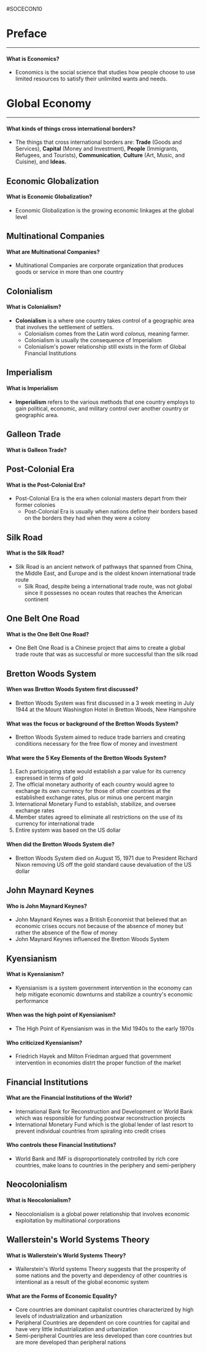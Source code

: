 #SOCECON10 
# Preface
---
#### What is Economics?
- Economics is the social science that studies how people choose to use limited resources to satisfy their unlimited wants and needs.
# Global Economy
---
#### What kinds of things cross international borders?
- The things that cross international borders are: **Trade** (Goods and Services), **Capital** (Money and Investment), **People** (Immigrants, Refugees, and Tourists), **Communication**, **Culture** (Art, Music, and Cuisine), and **Ideas.**
## Economic Globalization
#### What is Economic Globalization?
- Economic Globalization is the growing economic linkages at the global level
## Multinational Companies
#### What are Multinational Companies?
- Multinational Companies are corporate organization that produces goods or service in more than one country
## Colonialism
#### What is Colonialism?
- **Colonialism** is a where one country takes control of a geographic area that involves the settlement of settlers.
	- Colonialism comes from the Latin word *colonus,* meaning farmer.
	- Colonialism is usually the consequence of Imperialism
	- Colonialism's power relationship still exists in the form of Global Financial Institutions
## Imperialism
#### What is Imperialism
- **Imperialism** refers to the various methods that one country employs to gain political, economic, and military control over another country or geographic area.

## Galleon Trade
#### What is Galleon Trade?

## Post-Colonial Era
#### What is the Post-Colonial Era?
- Post-Colonial Era is the era when colonial masters depart from their former colonies
	- Post-Colonial Era is usually when nations define their borders based on the borders they had when they were a colony
## Silk Road
#### What is the Silk Road?
- Silk Road is an ancient network of pathways that spanned from China, the Middle East, and Europe and is the oldest known international trade route
	- Silk Road, despite being a international trade route, was not global since it possesses no ocean routes that reaches the American continent
## One Belt One Road
#### What is the One Belt One Road?
- One Belt One Road is a Chinese project that aims to create a global trade route that was as successful or more successful than the silk road
## Bretton Woods System
#### When was Bretton Woods System first discussed?
- Bretton Woods System was first discussed in a 3 week meeting in July 1944 at the Mount Washington Hotel in Bretton Woods, New Hampshire
#### What was the focus or background of the Bretton Woods System?
- Bretton Woods System aimed to reduce trade barriers and creating conditions necessary for the free flow of money and investment
#### What were the 5 Key Elements of the Bretton Woods System?
1. Each participating state would establish a par value for its currency expressed in terms of gold
2. The official monetary authority of each country would agree to exchange its own currency for those of other countries at the established exchange rates, plus or minus one percent margin
3. International Monetary Fund to establish, stabilize, and oversee exchange rates
4. Member states agreed to eliminate all restrictions on the use of its currency for international trade
5. Entire system was based on the US dollar
#### When did the Bretton Woods System die?
- Bretton Woods System died on August 15, 1971 due to President Richard Nixon removing US off the gold standard cause devaluation of the US dollar
## John Maynard Keynes
#### Who is John Maynard Keynes?
- John Maynard Keynes was a British Economist that believed that an economic crises occurs not because of the absence of money but rather the absence of the flow of money
- John Maynard Keynes influenced the Bretton Woods System
## Kyensianism
#### What is Kyensianism?
- Kyensianism is a system government intervention in the economy can help mitigate economic downturns and stabilize a country's economic performance
#### When was the high point of Kyensianism?
- The High Point of Kyensianism was in the Mid 1940s to the early 1970s
#### Who criticized Kyensianism?
- Friedrich Hayek and Milton Friedman argued that government intervention in economies distrt the proper function of the market
## Financial Institutions
#### What are the Financial Institutions of the World?
- International Bank for Reconstruction and Development or World Bank which was responsible for funding postwar reconstruction projects
- International Monetary Fund which is the global lender of last resort to prevent individual countries from spiraling into credit crises
#### Who controls these Financial Institutions?
- World Bank and IMF is disproportionately controlled by rich core countries, make loans to countries in the periphery and semi-periphery
## Neocolonialism
#### What is Neocolonialism?
- Neocolonialism is a global power relationship that involves economic exploitation by multinational corporations

## Wallerstein's World Systems Theory
#### What is Wallerstein's World Systems Theory?
- Wallerstein's World systems Theory suggests that the prosperity of some nations and the poverty and dependency of other countries is intentional as a result of the global economic system
#### What are the Forms of Economic Equality?
- Core countries are dominant capitalist countries characterized by high levels of industrialization and urbanization
- Peripheral Countries are dependent on core countries for capital and have very little industrialization and urbanization
- Semi-peripheral Countries are less developed than core countries but are more developed than peripheral nations